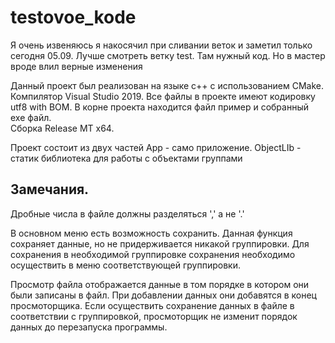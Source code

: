 # testovoe_kode


Я очень извеняюсь я накосячил при сливании веток и заметил только сегодня 05.09. Лучше смотреть ветку test. Там нужный код.
Но в мастер вроде влил верные изменения


Данный проект был реализован на языке с++ с использованием СMake.
Компилятор Visual Studio 2019.
Все файлы в проекте имеют кодировку utf8 with BOM.
В корне проекта находится файл пример и собранный exe файл.    
Сборка Release MT x64.

Проект состоит из двух частей
App - само приложение.
ObjectLIb - статик библиотека для работы с объектами группами

## Замечания.
Дробные числа в файле должны разделяться ',' а не '.'

В основном меню есть возможность сохранить.
Данная функция сохраняет данные, но не придерживается никакой группировки.
Для сохранения в необходимой группировке сохранения необходимо осуществить в меню соответствующей группировки.

Просмотр файла отображается данные в том порядке в котором они были записаны в файл.
При добавлении данных они добавятся в конец просмоторщика.
Если осуществить сохранение данных в файле в соответствии с группировкой,
просмоторщик не изменит порядок данных до перезапуска программы.



